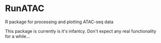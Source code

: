 # RunATAC
R package for processing and plotting ATAC-seq data

This package is currently is it's infantcy. Don't expect any real functionality for a while...